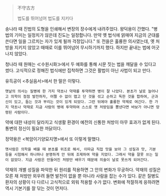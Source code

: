 
> 不守古方
> 
> 법도를 뛰어넘어 법도를 지키다


송나라 때 진법의 도형을 인쇄해서 변장의 장수에게 내려주었다. 왕덕용이 간했다. "병법의 기미는 일정치가 않은데 진도는 일정합니다. 만약 옛 법식에 얽매여 지금의 군대를 쓴다면 일을 그르치는 자가 있게 될까 걱정입니다." 또 전을은 훌륭한 의사였는데, 옛 처방을 지키지 않았고 때때로 이를 뛰어넘어 무시하기까지 했다. 하지만 끝내는 법에 어긋나지 않았다. 

청나라 때 원매는 $\ll$수원시화$\gg$에서 두 예화를 통해 시문 짓는 법을 깨달을 수 있다고 썼다. 고식적으로 정해진 법식에만 집착하면 그것은 활법이 아닌 사법이 되고 만다. 

유득공이 <추실음서>에서 한 말은 이렇다. 

	옛날의 의사는 질병에 한 가지 약초나 약재를 투약하면 병이 잘 나았다. 본초가 날로 늘어나고 의학이 점점 발전하자, 어쩔 수 없이 맵고 단 것을 섞고 순하고 독한 것을 합하여, 군과 신이 있고, 돕는 것과 부리는 것이 있게 되었다. 그런 뒤에야 훌륭한 약제로 여긴다. 한 가지 약초나 약재로 지금 사람의 병에 투약하여 스스로 옛 처방임을 뽐낸다면 바보가 아니면 망령된 사람이다. 

약에 대한 내성이 달라지고 식생활 환경이 예전의 신통한 처방이 아무 효과가 없게 된다. 통변의 정신이 필요한 까닭이다. 

정약용은 <복암이기양묘지명>에서 또 이렇게 말했다. 

	옛사람은 의학을 배울 때 본초를 위조로 해서, 이따금 직접 맛을 보아 그 성질과 맛, 기분 등을 시험해서 하나하나 분명하게 안 뒤에 조제하여 약을 지었다. 그래서 약을 잘못 쓰는 일이 없었다. 지금 사람은 만들어진 처방만 배우기 때문에 의술이 날로 못쓰게 되어간다. 

약재의 개별 성질을 파악한 뒤 원리를 적용하면 그 안의 변화가 무궁하다. 약재의 성질은 모른 채 처방만 외우려 들면 발전이 없을 뿐 아니라 사람을 잡는 수가 있다. 같은 질병도 환자의 상황이 다 다르니 고식적으로 외워 적용할 수가 없다. 변화에 적절하게 응하려면 역시 기본기를 잘 닦는 것이 먼저다. 

























